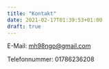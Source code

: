 ```yaml
---
title: "Kontakt"
date: 2021-02-17T01:39:53+01:00
draft: true
---
```


E-Mail: mh98ngo@gmail.com

Telefonnummer: 01786236208
